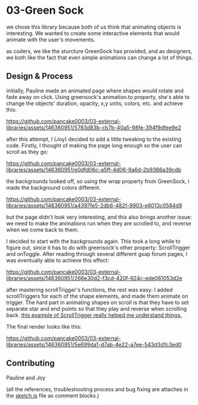 # 03-Green Sock
we chose this library because both of us think that animating objects is interesting. We wanted to create some interactive elements that would animate with the user's movements. 

as coders, we like the sturcture GreenSock has provided, and as designers, we both like the fact that even simple animations can change a lot of things. 

## Design & Process
initially, Pauline made an animated page where shapes would rotate and fade away on click. Using greensock's animation.to property, she's able to change the objects' duration, opacity, x,y units, colors, etc. and achieve this:

https://github.com/pancake0003/03-external-libraries/assets/146360951/5783d83b-cb7b-40a5-98fe-394f9dfee9e2

after this attempt, I (Joy) decided to add a little tweaking to the existing code. Firstly, I thought of making the page long enough so the user can scroll as they go:

https://github.com/pancake0003/03-external-libraries/assets/146360951/e0dfd06c-a5ff-4d06-9a6d-2b9386a39cdb

the backgrounds looked off, so using the wrap property from GreenSock, i made the background colors different.

https://github.com/pancake0003/03-external-libraries/assets/146360951/a4397fe5-2db6-482f-9903-e6013c0584d9

but the page didn't look very interesting, and this also brings another issue: we need to make the animations run when they are scrolled to, and reverse when we come back to them. 

I decided to start with the backgrounds again.
This took a long while to figure out, since it has to do with greensock's other property: ScrollTrigger and onToggle. After reading through several different gsap forum pages, I was eventually able to achieve this effect:

https://github.com/pancake0003/03-external-libraries/assets/146360951/266e30d2-f3cd-420f-924c-ede061053d2e

after mastering scrollTrigger's functions, the rest was easy: I added scrollTriggers for each of the shape elements, and made them animate on trigger. The hard part in animating shapes on scroll is that they have to set separate star and end points so that they play and reverse when scrolling back. [this example of ScrollTrigger really helped me understand things.](https://codepen.io/GreenSock/pen/GREbQXW?editors=0010)

The final render looks like this:

https://github.com/pancake0003/03-external-libraries/assets/146360951/5e699da1-d7ab-4e22-a7ee-543d3d1c3ed0

## Contributing
Pauline and Joy

(all the references, troubleshooting process and bug fixing are attaches in the [sketch.js](final/sketch.js) file as comment blocks.)
